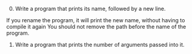 0. Write a program that prints its name, followed by a new line.

If you rename the program, it will print the new name, without having to compile it again
You should not remove the path before the name of the program.
1. Write a program that prints the number of arguments passed into it. 

